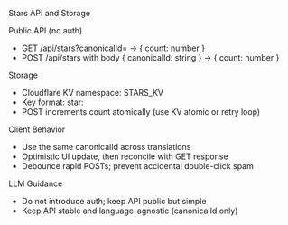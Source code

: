 Stars API and Storage

Public API (no auth)

- GET /api/stars?canonicalId=<id> -> { count: number }
- POST /api/stars with body { canonicalId: string } -> { count: number }

Storage

- Cloudflare KV namespace: STARS_KV
- Key format: star:<canonicalId>
- POST increments count atomically (use KV atomic or retry loop)

Client Behavior

- Use the same canonicalId across translations
- Optimistic UI update, then reconcile with GET response
- Debounce rapid POSTs; prevent accidental double-click spam

LLM Guidance

- Do not introduce auth; keep API public but simple
- Keep API stable and language-agnostic (canonicalId only)
